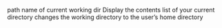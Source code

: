 path name of current working dir
Display the contents list of your current directory
changes the working directory to the user’s home directory
